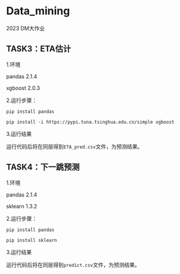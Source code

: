 # Data_mining
2023 DM大作业



## TASK3：ETA估计

1.环境

pandas 2.1.4

xgboost 2.0.3

2.运行步骤：

`pip install pandas`

`pip install -i https://pypi.tuna.tsinghua.edu.cn/simple xgboost`

3.运行结果

运行代码后将在同层得到`ETA_pred.csv`文件，为预测结果。

## TASK4：下一跳预测

1.环境

pandas 2.1.4

sklearn 1.3.2

2.运行步骤：

`pip install pandas`

`pip install sklearn`

3.运行结果

运行代码后将在同层得到`predict.csv`文件，为预测结果。
